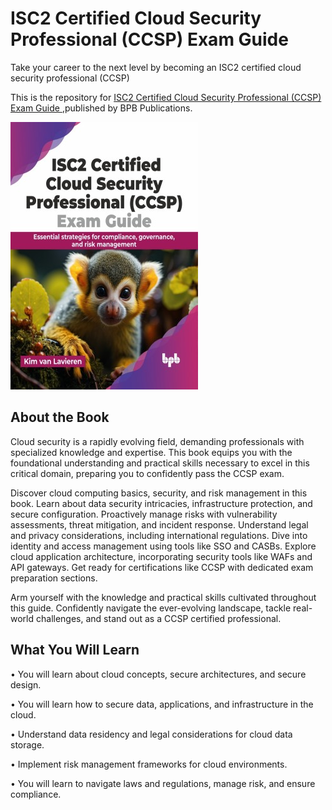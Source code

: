 # ISC2 Certified Cloud Security Professional (CCSP) Exam Guide

Take your career to the next level by becoming an ISC2 certified cloud security professional (CCSP)

This is the repository for [ISC2 Certified Cloud Security Professional (CCSP) Exam Guide
](https://bpbonline.com/products/isc2-certified-cloud-security-professional-ccsp-exam-guide?variant=43230083940552),published by BPB Publications.

<img src="9789355517654.jpg">

## About the Book
Cloud security is a rapidly evolving field, demanding professionals with specialized knowledge and expertise. This book equips you with the foundational understanding and practical skills necessary to excel in this critical domain, preparing you to confidently pass the CCSP exam.

Discover cloud computing basics, security, and risk management in this book. Learn about data security intricacies, infrastructure protection, and secure configuration. Proactively manage risks with vulnerability assessments, threat mitigation, and incident response. Understand legal and privacy considerations, including international regulations. Dive into identity and access management using tools like SSO and CASBs. Explore cloud application architecture, incorporating security tools like WAFs and API gateways. Get ready for certifications like CCSP with dedicated exam preparation sections. 

Arm yourself with the knowledge and practical skills cultivated throughout this guide. Confidently navigate the ever-evolving landscape, tackle real-world challenges, and stand out as a CCSP certified professional.

## What You Will Learn
• You will learn about cloud concepts, secure architectures, and secure design.

• You will learn how to secure data, applications, and infrastructure in the cloud.

• Understand data residency and legal considerations for cloud data storage.

• Implement risk management frameworks for cloud environments.

• You will learn to navigate laws and regulations, manage risk, and ensure compliance.
